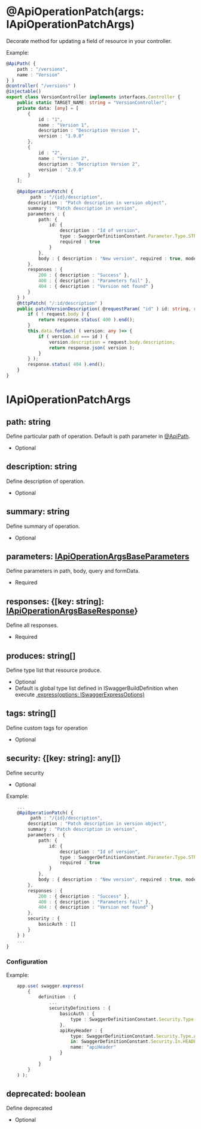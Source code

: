 # @ApiOperationPatch(args: IApiOperationPatchArgs)
Decorate method for updating a field of resource in your controller.

Example:

```ts
@ApiPath( {
    path : "/versions",
    name : "Version"
} )
@controller( "/versions" )
@injectable()
export class VersionController implements interfaces.Controller {
    public static TARGET_NAME: string = "VersionController";
    private data: [any] = [
        {
            id : "1",
            name : "Version 1",
            description : "Description Version 1",
            version : "1.0.0"
        },
        {
            id : "2",
            name : "Version 2",
            description : "Description Version 2",
            version : "2.0.0"
        }
    ];

    @ApiOperationPatch( {
         path : "/{id}/description",
        description : "Patch description in version object",
        summary : "Patch description in version",
        parameters : {
            path: {
                id: {
                    description : "Id of version",
                    type : SwaggerDefinitionConstant.Parameter.Type.STRING,
                    required : true
                }
            },
            body : { description : "New version", required : true, model : "Version" }
        },
        responses : {
            200 : { description : "Success" },
            400 : { description : "Parameters fail" },
            404 : { description : "Version not found" }
        }
    } )
    @httpPatch( "/:id/description" )
    public patchVersionDescription( @requestParam( "id" ) id: string, request: express.Request, response: express.Response, next: express.NextFunction ): void {
        if ( ! request.body ) {
            return response.status( 400 ).end();
        }
        this.data.forEach( ( version: any )=> {
            if ( version.id === id ) {
                version.description = request.body.description;
                return response.json( version );
            }
        } );
        response.status( 404 ).end();
    }
}

```

# IApiOperationPatchArgs

## path: string
Define particular path of operation. Default is path parameter in [@ApiPath](./api-path.decorator.md).
- Optional

## description: string
Define description of operation.
- Optional

## summary: string
Define summary of operation.
- Optional

## parameters: [IApiOperationArgsBaseParameters](./i-api-operation-args-base-parameters.md)
Define parameters in path, body, query and formData.
- Required

## responses: {[key: string]: [IApiOperationArgsBaseResponse](./i-api-operation-args-base-response.md)}
Define all responses.
- Required

## produces: string[]
Define type list that resource produce.
- Optional
- Default is global type list defined in ISwaggerBuildDefinition when execute [.express(options: ISwaggerExpressOptions)](./configuration.md)

## tags: string[]
Define custom tags for operation
- Optional

## security: {[key: string]: any[]}
Define security
- Optional

Example:

```ts
    ...
    @ApiOperationPatch( {
         path : "/{id}/description",
        description : "Patch description in version object",
        summary : "Patch description in version",
        parameters : {
            path: {
                id: {
                    description : "Id of version",
                    type : SwaggerDefinitionConstant.Parameter.Type.STRING,
                    required : true
                }
            },
            body : { description : "New version", required : true, model : "Version" }
        },
        responses : {
            200 : { description : "Success" },
            400 : { description : "Parameters fail" },
            404 : { description : "Version not found" }
        },
        security : {
            basicAuth : []
        }
    } )
    ...
}

```

### Configuration

Example:

```ts
    app.use( swagger.express(
        {
            definition : {
                ...
                securityDefinitions : {
                    basicAuth : {
                        type : SwaggerDefinitionConstant.Security.Type.BASIC_AUTHENTICATION
                    },
                    apiKeyHeader : {
                        type: SwaggerDefinitionConstant.Security.Type.API_KEY,
                        in: SwaggerDefinitionConstant.Security.In.HEADER,
                        name: "apiHeader"
                    }
                }
            }
        }
    ) );
```

## deprecated: boolean
Define deprecated
- Optional